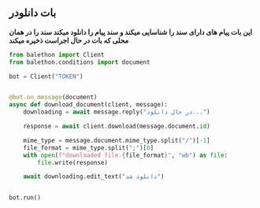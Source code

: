 ## بات دانلودر

**این بات پیام های دارای سند را شناسایی میکند و سند پیام را دانلود میکند
سند را در همان محلی که بات در حال اجراست ذخیره میکند**

```python
from balethon import Client
from balethon.conditions import document

bot = Client("TOKEN")


@bot.on_message(document)
async def download_document(client, message):
    downloading = await message.reply("در حال دانلود...")

    response = await client.download(message.document.id)

    mime_type = message.document.mime_type.split("/")[-1]
    file_format = mime_type.split(";")[0]
    with open(f"downloaded file.{file_format}", "wb") as file:
        file.write(response)

    await downloading.edit_text("دانلود شد")


bot.run()
```